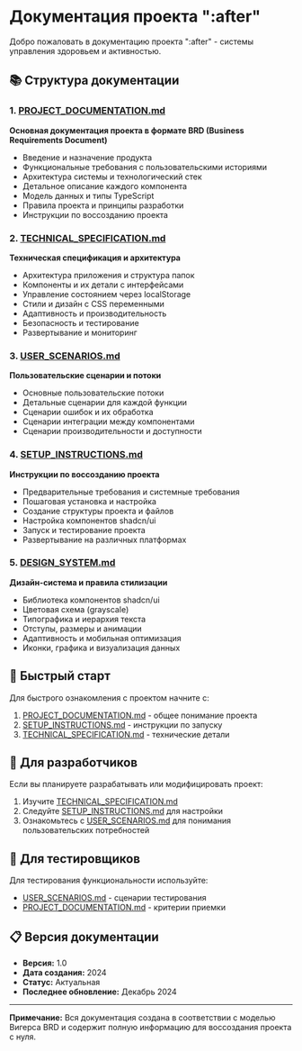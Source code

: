 # Документация проекта ":after"

Добро пожаловать в документацию проекта ":after" - системы управления здоровьем и активностью.

## 📚 Структура документации

### 1. [PROJECT_DOCUMENTATION.md](./PROJECT_DOCUMENTATION.md)
**Основная документация проекта в формате BRD (Business Requirements Document)**
- Введение и назначение продукта
- Функциональные требования с пользовательскими историями
- Архитектура системы и технологический стек
- Детальное описание каждого компонента
- Модель данных и типы TypeScript
- Правила проекта и принципы разработки
- Инструкции по воссозданию проекта

### 2. [TECHNICAL_SPECIFICATION.md](./TECHNICAL_SPECIFICATION.md)
**Техническая спецификация и архитектура**
- Архитектура приложения и структура папок
- Компоненты и их детали с интерфейсами
- Управление состоянием через localStorage
- Стили и дизайн с CSS переменными
- Адаптивность и производительность
- Безопасность и тестирование
- Развертывание и мониторинг

### 3. [USER_SCENARIOS.md](./USER_SCENARIOS.md)
**Пользовательские сценарии и потоки**
- Основные пользовательские потоки
- Детальные сценарии для каждой функции
- Сценарии ошибок и их обработка
- Сценарии интеграции между компонентами
- Сценарии производительности и доступности

### 4. [SETUP_INSTRUCTIONS.md](./SETUP_INSTRUCTIONS.md)
**Инструкции по воссозданию проекта**
- Предварительные требования и системные требования
- Пошаговая установка и настройка
- Создание структуры проекта и файлов
- Настройка компонентов shadcn/ui
- Запуск и тестирование проекта
- Развертывание на различных платформах

### 5. [DESIGN_SYSTEM.md](./DESIGN_SYSTEM.md)
**Дизайн-система и правила стилизации**
- Библиотека компонентов shadcn/ui
- Цветовая схема (grayscale)
- Типографика и иерархия текста
- Отступы, размеры и анимации
- Адаптивность и мобильная оптимизация
- Иконки, графика и визуализация данных

## 🚀 Быстрый старт

Для быстрого ознакомления с проектом начните с:
1. [PROJECT_DOCUMENTATION.md](./PROJECT_DOCUMENTATION.md) - общее понимание проекта
2. [SETUP_INSTRUCTIONS.md](./SETUP_INSTRUCTIONS.md) - инструкции по запуску
3. [TECHNICAL_SPECIFICATION.md](./TECHNICAL_SPECIFICATION.md) - технические детали

## 📖 Для разработчиков

Если вы планируете разрабатывать или модифицировать проект:
1. Изучите [TECHNICAL_SPECIFICATION.md](./TECHNICAL_SPECIFICATION.md)
2. Следуйте [SETUP_INSTRUCTIONS.md](./SETUP_INSTRUCTIONS.md) для настройки
3. Ознакомьтесь с [USER_SCENARIOS.md](./USER_SCENARIOS.md) для понимания пользовательских потребностей

## 🎯 Для тестировщиков

Для тестирования функциональности используйте:
- [USER_SCENARIOS.md](./USER_SCENARIOS.md) - сценарии тестирования
- [PROJECT_DOCUMENTATION.md](./PROJECT_DOCUMENTATION.md) - критерии приемки

## 📋 Версия документации

- **Версия:** 1.0
- **Дата создания:** 2024
- **Статус:** Актуальная
- **Последнее обновление:** Декабрь 2024

---

**Примечание:** Вся документация создана в соответствии с моделью Вигерса BRD и содержит полную информацию для воссоздания проекта с нуля.
